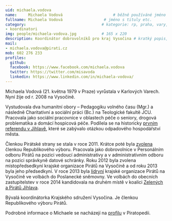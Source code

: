 ```yaml
---
uid: michaela.vodova
name:     Michaela Vodová                      # běžně používáné jméno
fullname: Michaela Vodová                  # jméno s tituly etc.
category:                                 # kategorie: rp, praha, vary, hradec, jmk, senat
- koordinatori
img: people/michaela-vodova.jpg           # 165 x 220
description: Koordinátor dobrovolníků pro kraj Vysočina # kratký popis, max 160 znaků
mail:
- michaela.vodova@pirati.cz
mob: 602 276 233
profiles:
  github:
  facebook: https://www.facebook.com/michaela.vodova
  twitter: https://twitter.com/misavoda 
  linkedin: https://www.linkedin.com/in/michaela-vodova/
---
```


Michaela Vodová (21. května 1979 v Praze) vyrůstala v Karlových Varech. Nyní žije od r. 2008 na Vysočině.

Vystudovala dva humanitní obory – Pedagogiku volného času (Mgr.) a následně Charitativní a sociální práci (Bc.) na Teologické fakultě JCU. Pracovala jako sociální pracovnice v oblastech péče o seniory, drogová problematika a domácí hospicová péče. Podílela se na historicky [prvním referendu v Jihlavě](http://www.referendumjihlava.cz/), které se zabývalo otázkou odpadového hospodářství města.

Členkou Pirátské strany se stala v roce 2011. Krátce poté byla [zvolena](https://forum.pirati.cz/hlasovani-celostatniho-fora-f475/hlasovani-volba-republikoveho-vyboru-t10131.html) členkou Republikového výboru. Pracovala jako dobrovolnice v Personálním odboru Pirátů na pozici vedoucí administrativy a v administrativním odboru na pozici správkyně datové schránky. Roku 2012 byla zvolena místopředsedkyní krajské organizace Pirátů na Vysočině a od roku 2013 byla jeho předsedkyní. V roce 2013 byla [lídryní](https://forum.pirati.cz/krajske-forum-vysocina-f416/primarky-na-vysocine-volba-lidra-hlasovani-t18406.html) krajské organizace Pirátů na Vysočině ve volbách do Poslanecké sněmovny. Ve volbách do obecních zastupitelstev v roce 2014 kandidovala na druhém místě v koalici [Zelených a Pirátů Jihlava](https://wiki.pirati.cz/regiony/vysocina/volby2014/jihlava). 

Bývalá koordinátorka Krajského sdružení Vysočina. Je členkou Republikového výboru Pirátů.

Podrobné informace o Michaele se nacházejí na [profilu](https://wiki.pirati.cz/lide/michaela_vodova) v Piratopedii.

